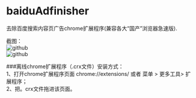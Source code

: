 # baiduAdfinisher
去除百度搜索内容页广告chrome扩展程序(兼容各大“国产”浏览器急速版).

截图： <br />
![github](https://raw.githubusercontent.com/unclehking/baiduAdfinisher/master/01.png "github")  
![github](https://raw.githubusercontent.com/unclehking/baiduAdfinisher/master/02.png "github")  

 <div>###离线chrome扩展程序（.crx文件）安装方式： </div>
 <div>1、打开chrome扩展程序页面 chrome://extensions/ 或者 菜单 > 更多工具> 扩展程序；</div>
 <div>2、把。crx文件拖进该页面。</div>
